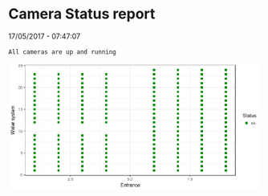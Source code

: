 Camera Status report
================
17/05/2017 - 07:47:07

    All cameras are up and running

![](camreport_files/figure-markdown_github/unnamed-chunk-2-1.png)
